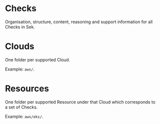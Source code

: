 # Checks
Organisation, structure, content, reasoning and support information for all Checks in Sek.

# Clouds
One folder per supported Cloud.

Example: `aws/`.

# Resources
One folder per supported Resource under that Cloud which corresponds to a set of Checks.

Example: `aws/eks/`.
